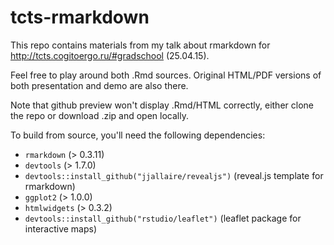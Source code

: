 # tcts-rmarkdown

This repo contains materials from my talk about rmarkdown for http://tcts.cogitoergo.ru/#gradschool (25.04.15).

Feel free to play around both .Rmd sources. Original HTML/PDF versions of both presentation and demo are also there.

Note that github preview won't display .Rmd/HTML correctly, either clone the repo or download .zip and open locally.

To build from source, you'll need the following dependencies:

* `rmarkdown` (> 0.3.11)
* `devtools` (> 1.7.0)
* `devtools::install_github("jjallaire/revealjs")` (reveal.js template for rmarkdown)
* `ggplot2` (> 1.0.0)
* `htmlwidgets` (> 0.3.2)
* `devtools::install_github("rstudio/leaflet")` (leaflet package for interactive maps)
